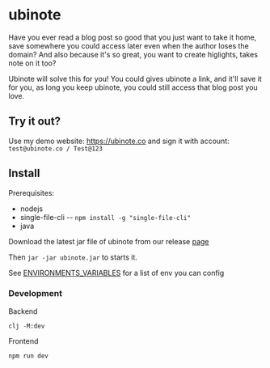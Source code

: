 # ubinote
Have you ever read a blog post so good that you just want to take it home, save somewhere you could access later even when the author loses the domain?
And also because it's so great, you want to create higlights, takes note on it too?

Ubinote will solve this for you! You could gives ubinote a link, and it'll save it for you, as long you keep ubinote, you could still access that blog post you love.

## Try it out?
Use my demo website: https://ubinote.co and sign it with account: `test@ubinote.co / Test@123`

## Install

Prerequisites:
- nodejs
- single-file-cli -- `npm install -g "single-file-cli"`
- java

Download the latest jar file of ubinote from our release [page](https://github.com/qnkhuat/ubinote/releases)

Then `jar -jar ubinote.jar` to starts it.

See [ENVIRONMENTS_VARIABLES](./ENVIRONMENTS_VARIABLES.md) for a list of env you can config

### Development

Backend

```
clj -M:dev
```

Frontend

```
npm run dev
```
